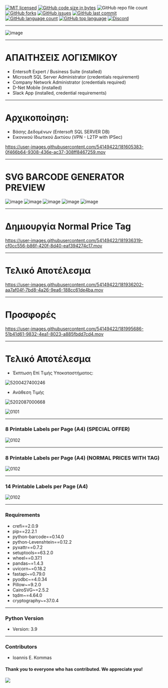 
[![MIT licensed](https://img.shields.io/badge/license-MIT-brightgreen.svg?style=for-the-badge)](LICENSE)
[![GitHub code size in bytes](https://img.shields.io/github/repo-size/johnkommas/BarcodeReader?style=for-the-badge)](CODE_SIZE)
![GitHub repo file count](https://img.shields.io/github/directory-file-count/johnkommas/BarcodeReader?style=for-the-badge)
[![GitHub forks](https://img.shields.io/github/forks/johnkommas/BarcodeReader?style=for-the-badge)](FORKS)
[![GitHub issues](https://img.shields.io/github/issues/johnkommas/BarcodeReader?style=for-the-badge)](ISSUES)
[![GitHub last commit](https://img.shields.io/github/last-commit/johnkommas/BarcodeReader?style=for-the-badge)](COMMIT)
[![GitHub language count](https://img.shields.io/github/languages/count/johnkommas/BarcodeReader?style=for-the-badge)](LANGUAGES)
[![GitHub top language](https://img.shields.io/github/languages/top/johnkommas/BarcodeReader?style=for-the-badge)](lang)
[![Discord](https://img.shields.io/discord/583993547792056321?style=for-the-badge)](https://discord.gg/PJAT7XNshB)

---
![image](https://github.com/johnkommas/BarcodeReader/blob/master/my_app/SELF_LABEL/images/Mixture.png?raw=true)

---
# ΑΠΑΙΤΗΣΕΙΣ ΛΟΓΙΣΜΙΚΟΥ
- Entersoft Expert / Business Suite (installed)
- Microsoft SQL Server Administrator (credentials requirement)
- Company Network Administrator (credentials required)
- D-Net Mobile (installed)
- Slack App (installed, credential requirements)

---

# Αρχικοποίηση:
- Βάσης Δεδομένων (Entersoft SQL SERVER DB) 
- Εικονικού Ιδιωτικού Δικτύου (VPN - L2TP with IPSec)


https://user-images.githubusercontent.com/54149422/181605383-0f466b64-9308-436e-ac37-308ff8467259.mov


---

# SVG BARCODE GENERATOR PREVIEW



![image](https://raw.githubusercontent.com/johnkommas/BarcodeReader/ea7afc5e2e9c56dd8a2c37febb5105a04b41447b/app/images/20002459.svg)  ![image](https://raw.githubusercontent.com/johnkommas/BarcodeReader/c72c662eedf800ba3b9731d203a8afabda002323/app/images/3228020232028.svg) ![image](https://raw.githubusercontent.com/johnkommas/BarcodeReader/3a34d254a98831d397a91f2c7e67c14243be0165/app/images/5035766641223.svg) ![image](https://raw.githubusercontent.com/johnkommas/BarcodeReader/3a34d254a98831d397a91f2c7e67c14243be0165/app/images/8437013754460.svg)  ![image](https://raw.githubusercontent.com/johnkommas/BarcodeReader/824bb79488e0692f624b7167ad3d324b56fef59a/app/images/5201314166795.svg)

---

# Δημιουργία Normal Price Tag



https://user-images.githubusercontent.com/54149422/181936319-cf0cc556-b86f-420f-8d40-eaf394274c17.mov


---

# Τελικό Αποτέλεσμα



https://user-images.githubusercontent.com/54149422/181936202-aa7af04f-7bd8-4a26-9ea6-188cc61de4ba.mov


---

# Προσφορές 


https://user-images.githubusercontent.com/54149422/181995686-51b41d61-9832-4ea1-8023-a885fbdd7cd4.mov


---

# Τελικό Αποτέλεσμα

- Έκπτωση Επί Τιμής Υποκαταστήματος:

![5200427400246](https://user-images.githubusercontent.com/54149422/181995790-fc7e57aa-60d2-478a-8d21-78ff8fc9acb0.png)
- Ανάθεση Τιμής

![5202087000668](https://user-images.githubusercontent.com/54149422/181995891-e23da479-4711-4a62-91ee-00dab99c22a4.png)

![0101](https://github.com/johnkommas/BarcodeReader/blob/master/my_app/SELF_LABEL/images/Discount%20LATO_.png?raw=true)

---

### 8 Printable Labels per Page (A4) (SPECIAL OFFER)

![0102](https://github.com/johnkommas/BarcodeReader/blob/master/my_app/SELF_LABEL/images/A4_PAGE1.png?raw=true)

---

### 8 Printable Labels per Page (A4) (NORMAL PRICES WITH TAG)
![0102](https://github.com/johnkommas/BarcodeReader/blob/master/my_app/SELF_LABEL/images/A4_PAGE3.png?raw=true)

---

### 14 Printable Labels per Page (A4) 

![0102](https://github.com/johnkommas/BarcodeReader/blob/master/my_app/SELF_LABEL/images/A4_PAGE2.png?raw=true)

---

### Requirements
- crefi==2.0.9
- pip==22.2.1
- python-barcode==0.14.0
- python-Levenshtein==0.12.2
- pyxattr==0.7.2
- setuptools==63.2.0
- wheel==0.37.1
- pandas~=1.4.3
- uvicorn~=0.18.2
- fastapi~=0.79.0
- pyodbc~=4.0.34
- Pillow~=9.2.0
- CairoSVG~=2.5.2
- tqdm~=4.64.0
- cryptography~=37.0.4

---

### Python Version
- Version: 3.9

---


### Contributors

- Ioannis E. Kommas


#### Thank you to everyone who has contributed. We appreciate you!

<a >
  <img src="https://github.com/johnkommas/CodeCademy_Projects/blob/master/img/dart_images/b.png?raw=true" />
</a>


